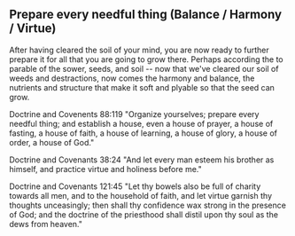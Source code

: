 ## Prepare every needful thing (Balance / Harmony / Virtue)

After having cleared the soil of your mind, you are now ready to further prepare it for all that you are going to grow there.
Perhaps according the to parable of the sower, seeds, and soil -- now that we've cleared our soil of weeds and destractions, now 
comes the harmony and balance, the nutrients and structure that make it soft and plyable so that the seed can grow.

Doctrine and Covenents 88:119 "Organize yourselves; prepare every needful thing; and establish a house, even a house of prayer, 
a house of fasting, a house of faith, a house of learning, a house of glory, a house of order, a house of God."

Doctrine and Covenants 38:24 "And let every man esteem his brother as himself, and practice virtue and holiness before me."


Doctrine and Covenants 121:45 "Let thy bowels also be full of charity towards all men, and to the household of faith, and let
virtue garnish thy thoughts unceasingly; then shall thy confidence wax strong in the presence of God; and the doctrine of the 
priesthood shall distil upon thy soul as the dews from heaven."
